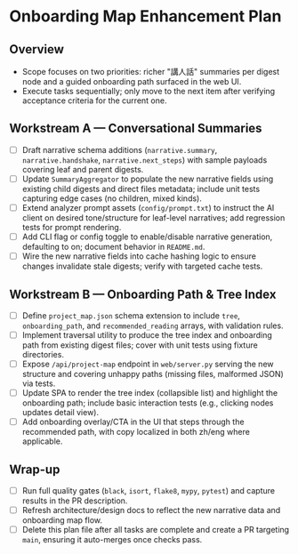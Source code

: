 # Onboarding Map Enhancement Plan

## Overview
- Scope focuses on two priorities: richer "講人話" summaries per digest node and a guided onboarding path surfaced in the web UI.
- Execute tasks sequentially; only move to the next item after verifying acceptance criteria for the current one.

## Workstream A — Conversational Summaries
- [ ] Draft narrative schema additions (`narrative.summary`, `narrative.handshake`, `narrative.next_steps`) with sample payloads covering leaf and parent digests.
- [ ] Update `SummaryAggregator` to populate the new narrative fields using existing child digests and direct files metadata; include unit tests capturing edge cases (no children, mixed kinds).
- [ ] Extend analyzer prompt assets (`config/prompt.txt`) to instruct the AI client on desired tone/structure for leaf-level narratives; add regression tests for prompt rendering.
- [ ] Add CLI flag or config toggle to enable/disable narrative generation, defaulting to on; document behavior in `README.md`.
- [ ] Wire the new narrative fields into cache hashing logic to ensure changes invalidate stale digests; verify with targeted cache tests.

## Workstream B — Onboarding Path & Tree Index
- [ ] Define `project_map.json` schema extension to include `tree`, `onboarding_path`, and `recommended_reading` arrays, with validation rules.
- [ ] Implement traversal utility to produce the tree index and onboarding path from existing digest files; cover with unit tests using fixture directories.
- [ ] Expose `/api/project-map` endpoint in `web/server.py` serving the new structure and covering unhappy paths (missing files, malformed JSON) via tests.
- [ ] Update SPA to render the tree index (collapsible list) and highlight the onboarding path; include basic interaction tests (e.g., clicking nodes updates detail view).
- [ ] Add onboarding overlay/CTA in the UI that steps through the recommended path, with copy localized in both zh/eng where applicable.

## Wrap-up
- [ ] Run full quality gates (`black`, `isort`, `flake8`, `mypy`, `pytest`) and capture results in the PR description.
- [ ] Refresh architecture/design docs to reflect the new narrative data and onboarding map flow.
- [ ] Delete this plan file after all tasks are complete and create a PR targeting `main`, ensuring it auto-merges once checks pass.
